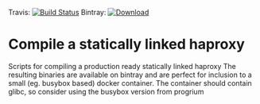 Travis: [![Build Status](https://travis-ci.org/askholme/static-haproxy.svg?branch=master)](https://travis-ci.org/askholme/static-haproxy) 
Bintray: [![Download](https://api.bintray.com/packages/askholme/static-software/haproxy/images/download.svg) ](https://bintray.com/askholme/static-software/haproxy/_latestVersion)
# Compile a statically linked haproxy

Scripts for compiling a production ready statically linked haproxy
The resulting binaries are available on bintray and are perfect for inclusion to a small (eg. busybox based) docker container.
The container should contain glibc, so consider using the busybox version from progrium
